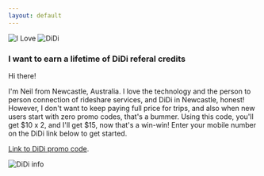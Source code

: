 ```yaml
---
layout: default
---
```


![I Love](https://ilovedidi.github.io/i-heart.png)
![DiDi](https://ilovedidi.github.io/didi.png)


### I want to earn a lifetime of DiDi referal credits

Hi there! 

I'm Neil from Newcastle, Australia. I love the technology and the person to person connection of rideshare services, and DiDi in Newcastle, honest! However, I don't want to keep paying full price for trips, and also when new users start with zero promo codes, that's a bummer. Using this code, you'll get $10 x 2, and I'll get $15, now that's a win-win! Enter your mobile number on the DiDi link below to get started. 

[Link to DiDi promo code](https://d.didiglobal.com/qMmbYZwXrdCJu).


![DiDi info](https://ilovedidi.github.io/twenty-dollars.png)












